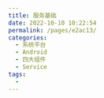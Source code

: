 ```yaml
---
title: 服务基础
date: 2022-10-10 10:22:54
permalink: /pages/e2ac13/
categories:
  - 系统平台
  - Android
  - 四大组件
  - Service
tags:
  - 
---
```

